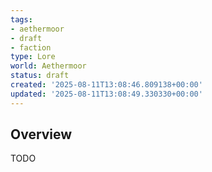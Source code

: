 ```yaml
---
tags:
- aethermoor
- draft
- faction
type: Lore
world: Aethermoor
status: draft
created: '2025-08-11T13:08:46.809138+00:00'
updated: '2025-08-11T13:08:49.330330+00:00'
---
```



## Overview

TODO

